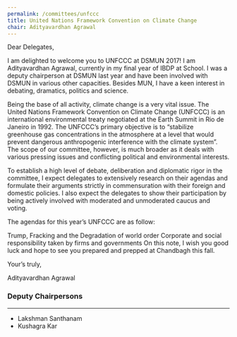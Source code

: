 ```yaml
---
permalink: /committees/unfccc
title: United Nations Framework Convention on Climate Change
chair: Adityavardhan Agrawal
---
```


Dear Delegates,

I am delighted to welcome you to UNFCCC at DSMUN 2017! I am Adityavardhan Agrawal, currently in my final year of IBDP at School. I was a deputy chairperson at DSMUN last year and have been involved with DSMUN in various other capacities. Besides MUN, I have a keen interest in debating, dramatics, politics and science.

Being the base of all activity, climate change is a very vital issue. The United Nations Framework Convention on Climate Change (UNFCCC) is an international environmental treaty negotiated at the Earth Summit in Rio de Janeiro in 1992. The UNFCCC’s primary objective is to “stabilize greenhouse gas concentrations in the atmosphere at a level that would prevent dangerous anthropogenic interference with the climate system”. The scope of our committee, however, is much broader as it deals with various pressing issues and conflicting political and environmental interests.

To establish a high level of debate, deliberation and diplomatic rigor in the committee, I expect delegates to extensively research on their agendas and formulate their arguments strictly in commensuration with their foreign and domestic policies. I also expect the delegates to show their participation by being actively involved with moderated and unmoderated caucus and voting.

The agendas for this year’s UNFCCC are as follow:

Trump, Fracking and the Degradation of world order
Corporate and social responsibility taken by firms and governments
On this note, I wish you good luck and hope to see you prepared and prepped at Chandbagh this fall.

Your’s truly,

Adityavardhan Agrawal


### Deputy Chairpersons
<hr>

- Lakshman Santhanam
- Kushagra Kar

